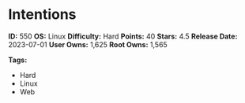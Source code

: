 # Intentions

**ID:** 550
**OS:** Linux
**Difficulty:** Hard
**Points:** 40
**Stars:** 4.5
**Release Date:** 2023-07-01
**User Owns:** 1,625
**Root Owns:** 1,565

**Tags:**
- Hard
- Linux
- Web

